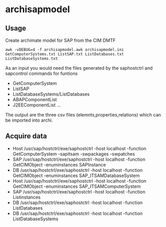 # archisapmodel

## Usage
Create archimate model for SAP from the CIM DMTF

    awk -vDEBUG=4 -f archisapmodel.awk archisapmodel.ini GetComputerSystems.txt ListSAP.txt ListDatabases.txt ListDatabaseSystems.txt

As an input you would need the files generated by the saphostctrl and sapcontrol commands for funtions
- GetComputerSystem
- ListSAP
- ListDatabaseSystems/ListDatabases
- ABAPComponentList
- J2EEComponentList
...

The output are the three csv files (elemnts,properties,relations) which can be imported into archi.

## Acquire data
- Host /usr/sap/hostctrl/exe/saphostctrl -host localhost -function GetComputerSystem -sapitsam -swpackages -swpatches
- SAP /usr/sap/hostctrl/exe/saphostctrl -host localhost -function GetCIMObject -enuminstances SAPInstance
- DB /usr/sap/hostctrl/exe/saphostctrl -host localhost -function GetCIMObject -enuminstances SAP_ITSAMDatabaseSystem
- Host /usr/sap/hostctrl/exe/saphostctrl -host localhost -function GetCIMObject -enuminstances SAP_ITSAMComputerSystem
- SAP /usr/sap/hostctrl/exe/saphostctrl -host localhost -function Listinstances
- DB /usr/sap/hostctrl/exe/saphostctrl -host localhost -function ListDatabases
- DB /usr/sap/hostctrl/exe/saphostctrl -host localhost -function ListDatabaseSystems
